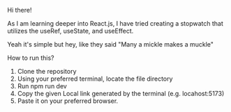 Hi there!

As I am learning deeper into React.js, I have tried creating a stopwatch that utilizes the useRef, useState, and useEffect.

Yeah it's simple but hey, like they said "Many a mickle makes a muckle"

How to run this?
1. Clone the repository
2. Using your preferred terminal, locate the file directory
3. Run npm run dev
4. Copy the given Local link generated by the terminal (e.g. locahost:5173)
5. Paste it on your preferred browser.